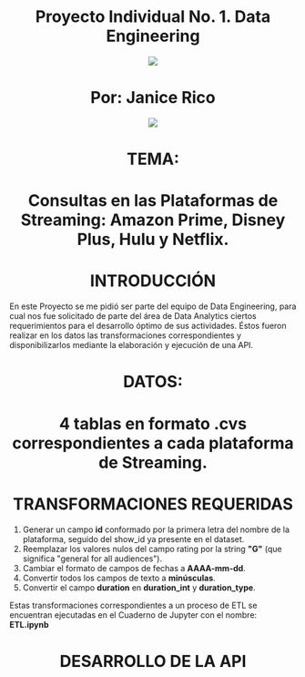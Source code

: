 ## <h1 align=center> Proyecto Individual No. 1. Data Engineering

<p align="center">
<img src=![LOGO-HENRY](https://user-images.githubusercontent.com/109157476/213490858-757dfbef-cc01-4c9b-9abf-d7f4e8ad7ee9.png)>
</p>

# <h1 align=center> Por: Janice Rico

<p align="center">
<img src=https://github.com/janicerico/PI01_Data-Engineering/blob/main/Images/big%20data.jpg>
</p>

## <h1 align=center> TEMA:
# <h1 align=center> Consultas en las Plataformas de Streaming: Amazon Prime, Disney Plus, Hulu y Netflix. 

 ## <h1 align=center> INTRODUCCIÓN
 
En este Proyecto se me pidió ser parte del equipo de Data Engineering, para cual nos fue solicitado de parte del área de Data Analytics ciertos requerimientos para el desarrollo óptimo de sus actividades. Éstos fueron realizar en los datos las transformaciones correspondientes y disponibilizarlos mediante la elaboración y ejecución de una API.

# <h1 align=center> DATOS: 
<h1 align=center> 4 tablas en formato .cvs correspondientes a cada plataforma de Streaming.
 
## <h1 align=center> TRANSFORMACIONES REQUERIDAS
 
1. Generar un campo **id** conformado por la primera letra del nombre de la plataforma, seguido del show_id ya presente en el dataset.
2. Reemplazar los valores nulos del campo rating por la string **"G"** (que significa "general for all audiences").
3. Cambiar el formato de campos de fechas a **AAAA-mm-dd**.
4. Convertir todos los campos de texto a **minúsculas**.
5. Convertir el campo **duration** en **duration_int** y **duration_type**.

Estas transformaciones correspondientes a un proceso de ETL se encuentran ejecutadas en el Cuaderno de Jupyter con el nombre: **ETL.ipynb**
 
## <h1 align=center> DESARROLLO DE LA API


